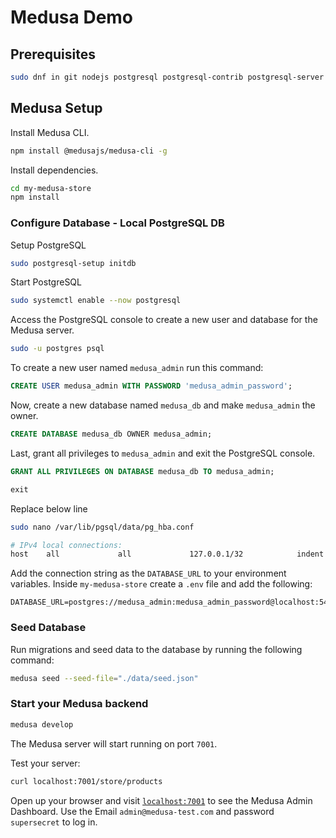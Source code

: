 # Medusa Demo

## Prerequisites

```bash
sudo dnf in git nodejs postgresql postgresql-contrib postgresql-server
```

## Medusa Setup

Install Medusa CLI.
```bash
npm install @medusajs/medusa-cli -g
```

Install dependencies.
```bash
cd my-medusa-store
npm install
```

### Configure Database - Local PostgreSQL DB

Setup PostgreSQL

```bash
sudo postgresql-setup initdb
```

Start PostgreSQL

```bash
sudo systemctl enable --now postgresql
```

Access the PostgreSQL console to create a new user and database for the Medusa server.

```bash
sudo -u postgres psql
```

To create a new user named `medusa_admin` run this command:

```sql
CREATE USER medusa_admin WITH PASSWORD 'medusa_admin_password';
```

Now, create a new database named `medusa_db` and make `medusa_admin` the owner.

```sql
CREATE DATABASE medusa_db OWNER medusa_admin;
```

Last, grant all privileges to `medusa_admin` and exit the PostgreSQL console.

```sql
GRANT ALL PRIVILEGES ON DATABASE medusa_db TO medusa_admin;
```

```sql
exit
```

Replace below line
```bash
sudo nano /var/lib/pgsql/data/pg_hba.conf
```
```bash
# IPv4 local connections:
host    all             all             127.0.0.1/32            indent
```

Add the connection string as the `DATABASE_URL` to your environment variables. Inside `my-medusa-store` create a `.env` file and add the following:

```
DATABASE_URL=postgres://medusa_admin:medusa_admin_password@localhost:5432/medusa_db
```

### Seed Database

Run migrations and seed data to the database by running the following command:

```bash
medusa seed --seed-file="./data/seed.json"
```

### Start your Medusa backend

```bash
medusa develop
```

The Medusa server will start running on port `7001`.

Test your server:
```bash
curl localhost:7001/store/products
```

Open up your browser and visit [`localhost:7001`](http://localhost:7001) to see the Medusa Admin Dashboard. Use the Email `admin@medusa-test.com` and password `supersecret` to log in.
